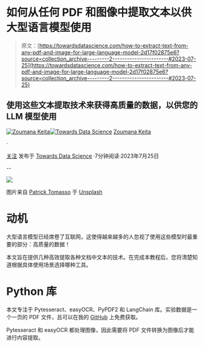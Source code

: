 # 如何从任何 PDF 和图像中提取文本以供大型语言模型使用

> 原文：[https://towardsdatascience.com/how-to-extract-text-from-any-pdf-and-image-for-large-language-model-2d17f02875e6?source=collection_archive---------2-----------------------#2023-07-25](https://towardsdatascience.com/how-to-extract-text-from-any-pdf-and-image-for-large-language-model-2d17f02875e6?source=collection_archive---------2-----------------------#2023-07-25)

## 使用这些文本提取技术来获得高质量的数据，以供您的 LLM 模型使用

[](https://zoumanakeita.medium.com/?source=post_page-----2d17f02875e6--------------------------------)[![Zoumana Keita](../Images/34a15c1d03687816dbdbc065f5719f80.png)](https://zoumanakeita.medium.com/?source=post_page-----2d17f02875e6--------------------------------)[](https://towardsdatascience.com/?source=post_page-----2d17f02875e6--------------------------------)[![Towards Data Science](../Images/a6ff2676ffcc0c7aad8aaf1d79379785.png)](https://towardsdatascience.com/?source=post_page-----2d17f02875e6--------------------------------) [Zoumana Keita](https://zoumanakeita.medium.com/?source=post_page-----2d17f02875e6--------------------------------)

·

[关注](https://medium.com/m/signin?actionUrl=https%3A%2F%2Fmedium.com%2F_%2Fsubscribe%2Fuser%2Fe6ae785a30d&operation=register&redirect=https%3A%2F%2Ftowardsdatascience.com%2Fhow-to-extract-text-from-any-pdf-and-image-for-large-language-model-2d17f02875e6&user=Zoumana+Keita&userId=e6ae785a30d&source=post_page-e6ae785a30d----2d17f02875e6---------------------post_header-----------) 发布于 [Towards Data Science](https://towardsdatascience.com/?source=post_page-----2d17f02875e6--------------------------------) ·7分钟阅读·2023年7月25日 [](https://medium.com/m/signin?actionUrl=https%3A%2F%2Fmedium.com%2F_%2Fvote%2Ftowards-data-science%2F2d17f02875e6&operation=register&redirect=https%3A%2F%2Ftowardsdatascience.com%2Fhow-to-extract-text-from-any-pdf-and-image-for-large-language-model-2d17f02875e6&user=Zoumana+Keita&userId=e6ae785a30d&source=-----2d17f02875e6---------------------clap_footer-----------)

--

[](https://medium.com/m/signin?actionUrl=https%3A%2F%2Fmedium.com%2F_%2Fbookmark%2Fp%2F2d17f02875e6&operation=register&redirect=https%3A%2F%2Ftowardsdatascience.com%2Fhow-to-extract-text-from-any-pdf-and-image-for-large-language-model-2d17f02875e6&source=-----2d17f02875e6---------------------bookmark_footer-----------)![](../Images/b75ec7ee88027665b818561aad71953d.png)

图片来自 [Patrick Tomasso](https://unsplash.com/@impatrickt) 于 [Unsplash](https://unsplash.com/photos/Oaqk7qqNh_c)

# 动机

大型语言模型已经席卷了互联网，这使得越来越多的人忽视了使用这些模型时最重要的部分：高质量的数据！

本文旨在提供几种高效提取各种文档中文本的技术。在完成本教程后，您将清楚知道根据具体使用场景选择哪种工具。

# Python 库

本文专注于 Pytesseract、easyOCR、PyPDF2 和 LangChain 库。实验数据是一个一页的 PDF 文件，且可以在我的 [GitHub](https://github.com/keitazoumana/Experimentation-Data/blob/main/Experimentation_file.pdf) 上免费获取。

Pytesseract 和 easyOCR 都处理图像，因此需要将 PDF 文件转换为图像后才能进行内容提取。
